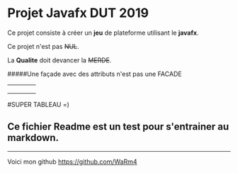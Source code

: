 # Projet Javafx DUT 2019

Ce projet consiste à créer un **jeu** de plateforme utilisant le __javafx__.

Ce projet n'est pas ~~NUL~~.

La **Qualite** doit devancer la ~~MERDE~~.

#####Une façade avec des attributs n'est pas une FACADE

|       |       |        |        |
|-------|-------|--------|--------|
|       |       |        |        |
|       |       |        |        |
|       |       |        |        |

#SUPER TABLEAU =)

## Ce fichier Readme est un test pour s'entrainer au markdown.
-----------------------------------------------------
Voici mon github https://github.com/WaRm4